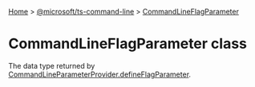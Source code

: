 [Home](./index) &gt; [@microsoft/ts-command-line](ts-command-line.md) &gt; [CommandLineFlagParameter](ts-command-line.commandlineflagparameter.md)

# CommandLineFlagParameter class

The data type returned by [CommandLineParameterProvider.defineFlagParameter](ts-command-line.commandlineparameterprovider.defineflagparameter.md)<!-- -->.
